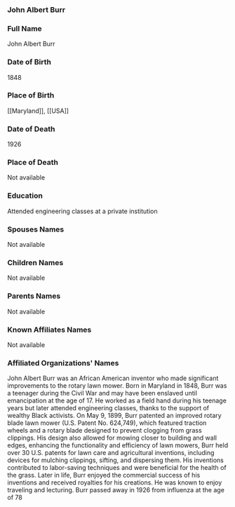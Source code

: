 ### John Albert Burr

### Full Name

John Albert Burr

### Date of Birth

1848

### Place of Birth

[[Maryland]], [[USA]]

### Date of Death

1926

### Place of Death

Not available

### Education

Attended engineering classes at a private institution

### Spouses Names

Not available

### Children Names

Not available

### Parents Names

Not available

### Known Affiliates Names

Not available

### Affiliated Organizations' Names

John Albert Burr was an African American inventor who made significant improvements to the rotary lawn mower. Born in Maryland in 1848, Burr was a teenager during the Civil War and may have been enslaved until emancipation at the age of 17. He worked as a field hand during his teenage years but later attended engineering classes, thanks to the support of wealthy Black activists. On May 9, 1899, Burr patented an improved rotary blade lawn mower (U.S. Patent No. 624,749), which featured traction wheels and a rotary blade designed to prevent clogging from grass clippings. His design also allowed for mowing closer to building and wall edges, enhancing the functionality and efficiency of lawn mowers, Burr held over 30 U.S. patents for lawn care and agricultural inventions, including devices for mulching clippings, sifting, and dispersing them. His inventions contributed to labor-saving techniques and were beneficial for the health of the grass. Later in life, Burr enjoyed the commercial success of his inventions and received royalties for his creations. He was known to enjoy traveling and lecturing. Burr passed away in 1926 from influenza at the age of 78